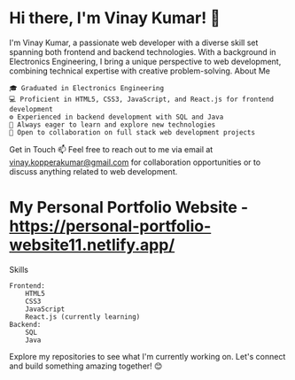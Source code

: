  # Hi there, I'm Vinay Kumar! 👋

I'm Vinay Kumar, a passionate web developer with a diverse skill set spanning both frontend and backend technologies. With a background in Electronics Engineering, I bring a unique perspective to web development, combining technical expertise with creative problem-solving.
About Me

    🎓 Graduated in Electronics Engineering
    💻 Proficient in HTML5, CSS3, JavaScript, and React.js for frontend development
    ⚙️ Experienced in backend development with SQL and Java
    🌱 Always eager to learn and explore new technologies
    👯 Open to collaboration on full stack web development projects

Get in Touch
📫 Feel free to reach out to me via email at vinay.kopperakumar@gmail.com for collaboration opportunities or to discuss anything related to web development.

# My Personal Portfolio Website -  https://personal-portfolio-website11.netlify.app/

Skills

    Frontend:
        HTML5
        CSS3
        JavaScript
        React.js (currently learning)
    Backend:
        SQL
        Java

Explore my repositories to see what I'm currently working on. Let's connect and build something amazing together! 😊

<!---
vinay630987/vinay630987 is a ✨ special ✨ repository because its `README.md` (this file) appears on your GitHub profile.
You can click the Preview link to take a look at your changes.
--->
